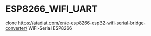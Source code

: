 # ESP8266_WIFI_UART
clone https://atadiat.com/en/e-esp8266-esp32-wifi-serial-bridge-converter/ WiFi-Serial ESP8266
